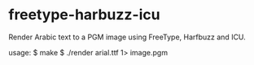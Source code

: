 # freetype-harbuzz-icu

Render Arabic text to a PGM image using FreeType, Harfbuzz and ICU.

usage:
    $ make
    $ ./render arial.ttf 1> image.pgm
